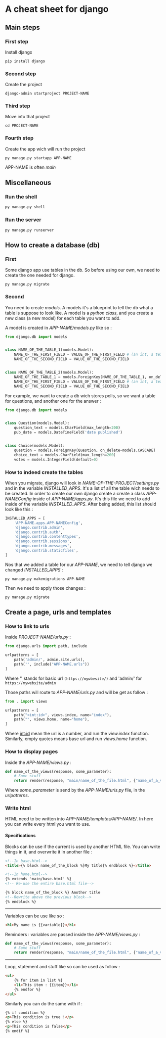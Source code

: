 # A cheat sheet for django

## Main steps

### First step

Install django

```shell
pip install django
```

### Second step

Create the project

```shell
django-admin startproject PROJECT-NAME
```

### Third step

Move into that project

```shell
cd PROJECT-NAME
```

### Fourth step

Create the app wich will run the project

```shell
py manage.py startapp APP-NAME
```

APP-NAME is often _main_

## Miscellaneous

### Run the shell

```bash
py manage.py shell
```

### Run the server

```shell
py manage.py runserver
```

## How to create a database (db)

### First

Some django app use tables in the db. So before using our own, we need to create the one needed for django.

```shell
py manage.py migrate
```

### Second

You need to create _models_. A models it's a blueprint to tell the db what a table is suppose to look like. A model is a _python class_, and you create a new class (a new model) for each table you want to add.

A model is created in _APP-NAME/models.py_ like so :

```python
from django.db import models


class NAME_OF_THE_TABLE_1(models.Model):
    NAME_OF_THE_FIRST_FIELD = VALUE_OF_THE_FIRST_FIELD # (an int, a text, a long text, a date...)
    NAME_OF_THE_SECOND_FIELD = VALUE_OF_THE_SECOND_FIELD


class NAME_OF_THE_TABLE_2(models.Model):
    NAME_OF_THE_TABLE_1 = models.ForeignKey(NAME_OF_THE_TABLE_1, on_delete=models.CASCADE) # it means the second table is linked with the first one, and if we delete the first one, we also delete this one
    NAME_OF_THE_FIRST_FIELD = VALUE_OF_THE_FIRST_FIELD # (an int, a text, a long text, a date...)
    NAME_OF_THE_SECOND_FIELD = VALUE_OF_THE_SECOND_FIELD
```

For example, we want to create a db wich stores polls, so we want a table for questions, and another one for the answer :

```python
from django.db import models


class Question(models.Model):
    question_text = models.CharField(max_length=200)
    pub_date = models.DateTimeField('date published')


class Choice(models.Model):
    question = models.ForeignKey(Question, on_delete=models.CASCADE)
    choice_text = models.CharField(max_length=200)
    votes = models.IntegerField(default=0)
```

### How to indeed create the tables

When you migrate, django will look in *NAME-OF-THE-PROJECT/settings.py* and in the variable *INSTALLED_APPS*. It's a list of all the table wich needs to be created. In order to create our own django create a create a class *APP-NAMEConfig* inside of *APP-NAME/apps.py*. It's this file we need to add inside of the variable *INSTALLED_APPS*. After being added, this list should look like this :

```python
INSTALLED_APPS = [
    'APP-NAME.apps.APP-NAMEConfig',
    'django.contrib.admin',
    'django.contrib.auth',
    'django.contrib.contenttypes',
    'django.contrib.sessions',
    'django.contrib.messages',
    'django.contrib.staticfiles',
]
```

Nos that we added a table for our *APP-NAME*, we need to tell django we changed *INSTALLED_APPS* :

```shell
py manage.py makemigrations APP-NAME
```

Then we need to apply those changes :

```shell
py manage.py migrate
```

## Create a page, urls and templates

### How to link to urls

Inside _PROJECT-NAME/urls.py_ :

```python
from django.urls import path, include

urlpatterns = [
    path('admin/', admin.site.urls),
    path('', include("APP-NAME.urls"))
]
```

Where '' stands for basic url `(https://mywbesite/)` and 'admin/' for `https://mywebsite/admin`

Those paths will route to _APP-NAME/urls.py_ and will be get as follow :

```python
from . import views

urlpatterns = [
    path("<int:id>", views.index, name="index"),
    path("", views.home, name="home"),
]
```

Where <int:id> mean the url is a number, and run the _view.index_ function. Similarly, empty quotes means base url and run _views.home_ function.

### How to display pages

Inside the _APP-NAME/views.py_ :

```python
def name_of_the_views(response, some_parameter):
    # Some stuff
    return render(response, "main/name_of_the_file.html", {"name_of_a_variable_in_html":the_var_itself}) # Where {} can hold variables you want to pass into you html file
```

Where _some_parameter_ is send by the _APP-NAME/urls.py_ file, in the _urlpatterns_.

### Write html

HTML need to be written into _APP-NAME/templates/APP-NAME/_. In here you can write every html you want to use.

#### Specifications

Blocks can be use if the current is used by another HTML file. You can write things in it, and overwrite it in another file :

```html
<!--In base.html-->
<title>{% block name_of_the_block %}My title{% endblock %}</title>
```

```html
<!--In home.html-->
{% extends 'main/base.html' %}
<!-- Re-use the entire base.html file-->

{% block name_of_the_block %} Another title
<!--Rewrite above the previous block-->
{% endblock %}
```

---

Variables can be use like so :

```html
<h1>My name is {{variable}}</h1>
```

Reminders : variables are passed inside the _APP-NAME/views.py_ :

```python
def name_of_the_views(response, some_parameter):
    # Some stuff
    return render(response, "main/name_of_the_file.html", {"name_of_a_variable_in_html":the_var_itself}) # Where {} can hold variables you want to pass into you html file
```

---

Loop, statement and stuff like so can be used as follow :

```html
<ul>
    {% for item in list %}
    <li>This item : {{item}}</li>
    {% endfor %}
</ul>
```

Similarly you can do the same with if :

```html
{% if condition %}
<p>This condition is true !</p>
{% else %}
<p>This condition is false</p>
{% endif %}
```
